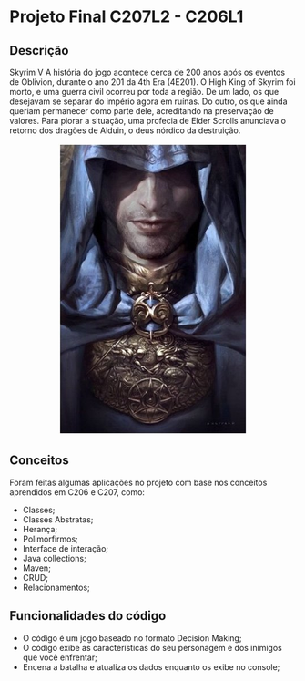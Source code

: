 # Projeto Final C207L2 - C206L1


## Descrição
Skyrim V
A história do jogo acontece cerca de 200 anos após os eventos de Oblivion, durante o ano 201 da 4th Era (4E201). O High King of Skyrim foi morto, e uma guerra civil ocorreu por toda a região. De um lado, os que desejavam se separar do império agora em ruínas. Do outro, os que ainda queriam permanecer como parte dele, acreditando na preservação de valores. 
Para piorar a situação, uma profecia de Elder Scrolls anunciava o retorno dos dragões de Alduin, o deus nórdico da destruição.

<p align="center">
  <img src="Alethius.jpg">
</p>

## Conceitos
Foram feitas algumas aplicações no projeto com base nos conceitos aprendidos em C206 e C207, como:
- Classes;
- Classes Abstratas;
- Herança;
- Polimorfirmos;
- Interface de interação;
- Java collections;
- Maven;
- CRUD;
- Relacionamentos;


## Funcionalidades do código
- O código é um jogo baseado no formato Decision Making;
- O código exibe as características do seu personagem e dos inimigos que você enfrentar;
- Encena a batalha e atualiza os dados enquanto os exibe no console;

